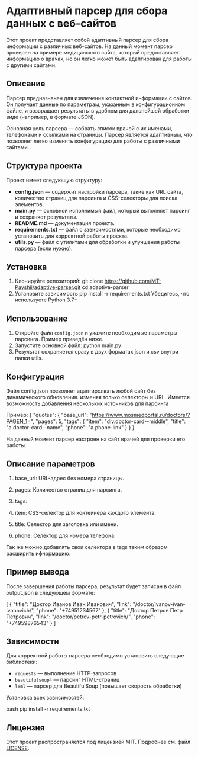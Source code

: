 # Адаптивный парсер для сбора данных с веб-сайтов

Этот проект представляет собой адаптивный парсер для сбора информации с различных веб-сайтов. На данный момент парсер проверен на примере медицинского сайта, который предоставляет информацию о врачах, но он легко может быть адаптирован для работы с другими сайтами.

## Описание

Парсер предназначен для извлечения контактной информации с сайтов. Он получает данные по параметрам, указанным в конфигурационном файле, и возвращает результаты в удобном для дальнейшей обработки виде (например, в формате JSON).

Основная цель парсера — собрать список врачей с их именами, телефонами и ссылками на страницы. Парсер является адаптивным, что позволяет легко изменять конфигурацию для работы с различными сайтами.

## Структура проекта

Проект имеет следующую структуру:

- **config.json** — содержит настройки парсера, такие как URL сайта, количество страниц для парсинга и CSS-селекторы для поиска элементов.
- **main.py** — основной исполнимый файл, который выполняет парсинг и сохраняет результаты.
- **README.md** — документация проекта.
- **requirements.txt** — файл с зависимостями, которые необходимо установить для корректной работы проекта.
- **utils.py** — файл с утилитами для обработки и улучшения работы парсера (если нужно).

## Установка

1. Клонируйте репозиторий:
git clone https://github.com/MT-Pavshii/adaptive-parser.git
cd adaptive-parser
2. Установите зависимость
pip install -r requirements.txt
Убедитесь, что используете Python 3.7+

## Использование

1. Откройте файл `config.json` и укажите необходимые параметры парсинга. Пример приведён ниже.
2. Запустите основной файл:
python main.py
3. Результат сохраняется сразу в двух форматах json и csv внутри папки utils.

## Конфигурация

Файл config.json позволяет адаптиролвать любой сайт без динамического обновления. изменяя только селекторы и URL. 
Имеется возможность добавления нескольких источников для парсинга

Пример:
{
    "quotes": {
        "base_url": "https://www.mosmedportal.ru/doctors/?PAGEN_1=",
        "pages": 5,
        "tags": {
            "item": "div.doctor-card--middle",
            "title": "a.doctor-card--name",
            "phone": "a.phone-link"
        }
    }
} 

На данный момент парсер настроен на сайт врачей для проверки его работы. 

## Описание параметров 

1. base_url: URL-адрес без номера страницы.

2. pages: Количество страниц для парсинга.

3. tags:

4. item: CSS-селектор для контейнера каждого элемента.

5. title: Селектор для заголовка или имени.

6. phone: Селектор для номера телефона.

Так же можно добавлять свои селектора в tags таким образом расширить ифнормацию.

## Пример вывода 

После завершения работы парсера, результат будет записан в файл output.json в следующем формате:

[
    {
        "title": "Доктор Иванов Иван Иванович",
        "link": "/doctor/ivanov-ivan-ivanovich/",
        "phone": "+74951234567"
    },
    {
        "title": "Доктор Петров Петр Петрович",
        "link": "/doctor/petrov-petr-petrovich/",
        "phone": "+74959876543"
    }
]

## Зависимости

Для корректной работы парсера необходимо установить следующие библиотеки:

- `requests` — выполнение HTTP-запросов
- `beautifulsoup4` — парсинг HTML-страниц
- `lxml` — парсер для BeautifulSoup (повышает скорость обработки)

Установка всех зависимостей:

bash
pip install -r requirements.txt

## Лицензия

Этот проект распространяется под лицензией MIT. Подробнее см. файл [LICENSE](./LICENSE).

